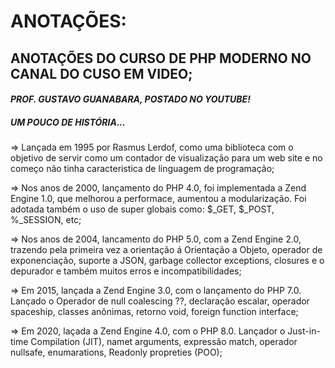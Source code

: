 # ANOTAÇÕES:


## __ANOTAÇÕES DO CURSO DE PHP MODERNO NO CANAL DO CUSO EM VIDEO;__
#### *PROF. GUSTAVO GUANABARA, POSTADO NO YOUTUBE!*

##### UM POUCO DE HISTÓRIA...
=>  Lançada em 1995 por Rasmus Lerdof, como uma biblioteca com o objetivo de servir como um contador de visualização para um web site e no começo não tinha caracteristica de linguagem de programação;

=>  Nos anos de 2000, lançamento do PHP 4.0, foi implementada a Zend Engine 1.0, que melhorou a performace, aumentou a modularização. Foi adotada também o uso de super globais como: $_GET, $_POST, %_SESSION, etc;

=>  Nos anos de 2004, lancamento do PHP 5.0, com a Zend Engine 2.0, trazendo pela primeira vez a orientação á Orientação a Objeto, operador de exponenciação, suporte a JSON, garbage collector exceptions, closures e o depurador e também muitos erros e incompatibilidades;

=>  Em 2015, lançada a Zend Engine 3.0, com o lançamento do PHP 7.0. Lançado o Operador de null coalescing ??, declaração escalar, operador spaceship, classes anônimas, retorno void, foreign function interface;

=>  Em 2020, laçada a Zend Engine 4.0, com o PHP 8.0. Lançador o Just-in-time Compilation (JIT), namet arguments, expressão match, operador nullsafe, enumarations, Readonly propreties (POO);

